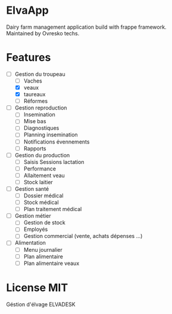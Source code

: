 # ElvaApp
Dairy farm management application build with frappe framework.
Maintained by Ovresko techs.

# Features
- [ ] Gestion du troupeau
  - [ ] Vaches
  - [x] veaux
  - [x] taureaux
  - [ ] Réformes
- [ ] Gestion reproduction
  - [ ] Insemination
  - [ ] Mise bas
  - [ ] Diagnostiques
  - [ ] Planning insemination
  - [ ] Notifications évennements
  - [ ] Rapports
- [ ] Gestion du production
  - [ ] Saisis Sessions lactation
  - [ ] Performance
  - [ ] Allaitement veau
  - [ ] Stock laitier
- [ ] Gestion santé
  - [ ] Dossier médical
  - [ ] Stock médical
  - [ ] Plan traitement médical
- [ ] Gestion métier
  - [ ] Gestion de stock
  - [ ] Employés
  - [ ] Gestion commercial (vente, achats dépenses ...)
- [ ] Alimentation
  - [ ] Menu journalier
  - [ ] Plan alimentaire
  - [ ] Plan alimentaire veaux

# License MIT
Géstion d'élvage ELVADESK

